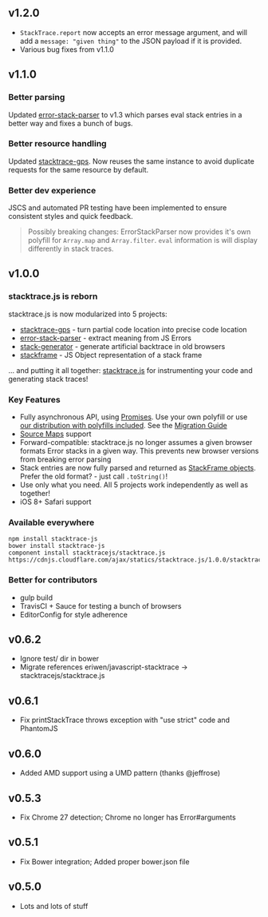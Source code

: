 ## v1.2.0

* `StackTrace.report` now accepts an error message argument, and will add a `message: "given thing"` to the JSON payload if it is provided.
* Various bug fixes from v1.1.0

## v1.1.0

### Better parsing
Updated [error-stack-parser](https://github.com/stacktracejs/error-stack-parser) to v1.3 which parses eval stack entries in a better way and fixes a bunch of bugs. 

### Better resource handling
Updated [stacktrace-gps](https://github.com/stacktracejs/stacktrace-gps). Now reuses the same instance to avoid duplicate requests for the same resource by default. 

### Better dev experience
JSCS and automated PR testing have been implemented to ensure consistent styles and quick feedback.

> Possibly breaking changes: ErrorStackParser now provides it's own polyfill for `Array.map` and `Array.filter`. `eval` information is will display differently in stack traces.

## v1.0.0

### stacktrace.js is reborn

stacktrace.js is now modularized into 5 projects:

* [stacktrace-gps](https://github.com/stacktracejs/stacktrace-gps) - turn partial code location into precise code location
* [error-stack-parser](https://github.com/stacktracejs/error-stack-parser) - extract meaning from JS Errors
* [stack-generator](https://github.com/stacktracejs/stack-generator) - generate artificial backtrace in old browsers
* [stackframe](https://github.com/stacktracejs/stackframe) - JS Object representation of a stack frame

... and putting it all together: [stacktrace.js](stacktracejs/stacktrace.js) for instrumenting your code and generating stack traces!

### Key Features

* Fully asynchronous API, using [Promises](https://developer.mozilla.org/en-US/docs/Web/JavaScript/Reference/Global_Objects/Promise). Use your own polyfill or use [our distribution with polyfills included](https://github.com/stacktracejs/stacktrace.js/blob/master/dist/stacktrace-with-polyfills.min.js). See the [Migration Guide](http://www.stacktracejs.com/docs/v0-migration-guide)
* [Source Maps](http://www.html5rocks.com/en/tutorials/developertools/sourcemaps/) support
* Forward-compatible: stacktrace.js no longer assumes a given browser formats Error stacks in a given way. This prevents new browser versions from breaking error parsing
* Stack entries are now fully parsed and returned as [StackFrame objects](https://github.com/stacktracejs/stackframe). Prefer the old format? - just call `.toString()`!
* Use only what you need. All 5 projects work independently as well as together!
* iOS 8+ Safari support

### Available everywhere

```
npm install stacktrace-js
bower install stacktrace-js
component install stacktracejs/stacktrace.js
https://cdnjs.cloudflare.com/ajax/statics/stacktrace.js/1.0.0/stacktrace.min.js
```

### Better for contributors

* gulp build
* TravisCI + Sauce for testing a bunch of browsers
* EditorConfig for style adherence

## v0.6.2

* Ignore test/ dir in bower
* Migrate references eriwen/javascript-stacktrace -> stacktracejs/stacktrace.js

## v0.6.1

* Fix printStackTrace throws exception with "use strict" code and PhantomJS

## v0.6.0

* Added AMD support using a UMD pattern (thanks @jeffrose)

## v0.5.3

* Fix Chrome 27 detection; Chrome no longer has Error#arguments

## v0.5.1

* Fix Bower integration; Added proper bower.json file

## v0.5.0

* Lots and lots of stuff

